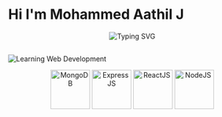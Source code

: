 # Hi I'm Mohammed Aathil J

<p align="center">
  <img src="https://readme-typing-svg.demolab.com?font=Fira+Code&size=24&pause=1000&color=0000FF&center=true&width=600&height=50&lines=I+am+learning+Web+Development;I+am+interested+in+Software+Development" alt="Typing SVG"/>
</p>


## <p align="center">
  <img src="https://img.shields.io/badge/-Learning%20Web%20Development-blue?style=for-the-badge" alt="Learning Web Development"/>
</p>

<p align="center">
  <img src="https://www.vectorlogo.zone/logos/mongodb/mongodb-ar21.svg" height="80" alt="MongoDB"/>
  <img src="https://www.vectorlogo.zone/logos/expressjs/expressjs-ar21.svg" height="80" alt="ExpressJS"/>
  <img src="https://www.vectorlogo.zone/logos/reactjs/reactjs-ar21.svg" height="80" alt="ReactJS"/>
  <img src="https://www.vectorlogo.zone/logos/nodejs/nodejs-ar21.svg" height="80" alt="NodeJS"/>
</p>
